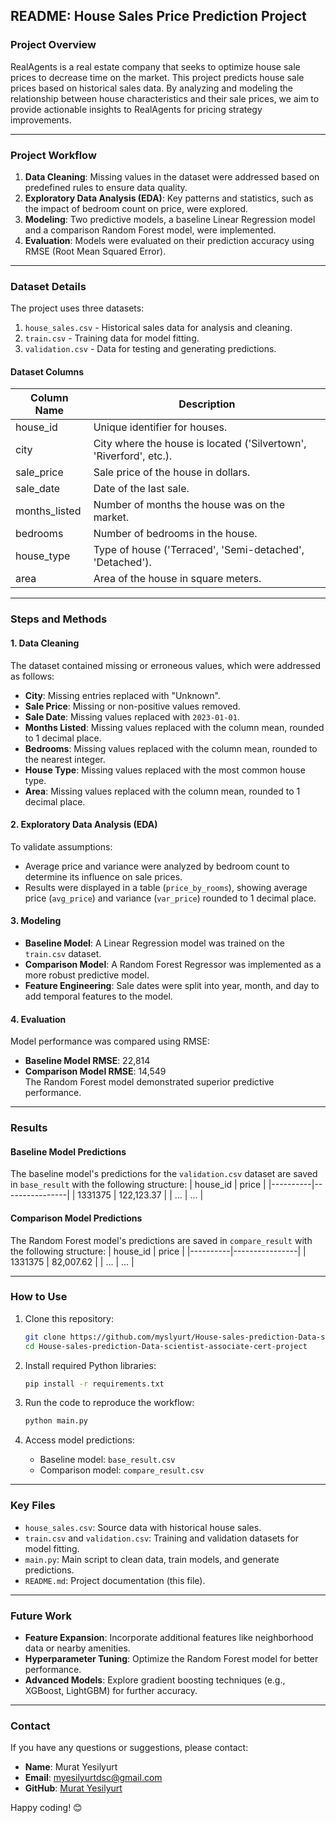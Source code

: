 ## README: House Sales Price Prediction Project

### **Project Overview**
RealAgents is a real estate company that seeks to optimize house sale prices to decrease time on the market. This project predicts house sale prices based on historical sales data. By analyzing and modeling the relationship between house characteristics and their sale prices, we aim to provide actionable insights to RealAgents for pricing strategy improvements.

---

### **Project Workflow**
1. **Data Cleaning**: Missing values in the dataset were addressed based on predefined rules to ensure data quality.
2. **Exploratory Data Analysis (EDA)**: Key patterns and statistics, such as the impact of bedroom count on price, were explored.
3. **Modeling**: Two predictive models, a baseline Linear Regression model and a comparison Random Forest model, were implemented.
4. **Evaluation**: Models were evaluated on their prediction accuracy using RMSE (Root Mean Squared Error).

---

### **Dataset Details**
The project uses three datasets:
1. `house_sales.csv` - Historical sales data for analysis and cleaning.
2. `train.csv` - Training data for model fitting.
3. `validation.csv` - Data for testing and generating predictions.

#### **Dataset Columns**
| Column Name     | Description                                                                 |
|------------------|-----------------------------------------------------------------------------|
| house_id         | Unique identifier for houses.                                              |
| city             | City where the house is located ('Silvertown', 'Riverford', etc.).         |
| sale_price       | Sale price of the house in dollars.                                        |
| sale_date        | Date of the last sale.                                                     |
| months_listed    | Number of months the house was on the market.                              |
| bedrooms         | Number of bedrooms in the house.                                           |
| house_type       | Type of house ('Terraced', 'Semi-detached', 'Detached').                   |
| area             | Area of the house in square meters.                                        |

---

### **Steps and Methods**

#### **1. Data Cleaning**
The dataset contained missing or erroneous values, which were addressed as follows:
- **City**: Missing entries replaced with "Unknown".
- **Sale Price**: Missing or non-positive values removed.
- **Sale Date**: Missing values replaced with `2023-01-01`.
- **Months Listed**: Missing values replaced with the column mean, rounded to 1 decimal place.
- **Bedrooms**: Missing values replaced with the column mean, rounded to the nearest integer.
- **House Type**: Missing values replaced with the most common house type.
- **Area**: Missing values replaced with the column mean, rounded to 1 decimal place.

#### **2. Exploratory Data Analysis (EDA)**
To validate assumptions:
- Average price and variance were analyzed by bedroom count to determine its influence on sale prices.
- Results were displayed in a table (`price_by_rooms`), showing average price (`avg_price`) and variance (`var_price`) rounded to 1 decimal place.

#### **3. Modeling**
- **Baseline Model**: A Linear Regression model was trained on the `train.csv` dataset.
- **Comparison Model**: A Random Forest Regressor was implemented as a more robust predictive model.
- **Feature Engineering**: Sale dates were split into year, month, and day to add temporal features to the model.

#### **4. Evaluation**
Model performance was compared using RMSE:
- **Baseline Model RMSE**: 22,814
- **Comparison Model RMSE**: 14,549  
The Random Forest model demonstrated superior predictive performance.

---

### **Results**
#### **Baseline Model Predictions**
The baseline model's predictions for the `validation.csv` dataset are saved in `base_result` with the following structure:
| house_id | price          |
|----------|----------------|
| 1331375  | 122,123.37     |
| ...      | ...            |

#### **Comparison Model Predictions**
The Random Forest model's predictions are saved in `compare_result` with the following structure:
| house_id | price          |
|----------|----------------|
| 1331375  | 82,007.62      |
| ...      | ...            |

---

### **How to Use**
1. Clone this repository:  
   ```bash
   git clone https://github.com/myslyurt/House-sales-prediction-Data-scientist-associate-cert-project.git
   cd House-sales-prediction-Data-scientist-associate-cert-project
   ```

2. Install required Python libraries:  
   ```bash
   pip install -r requirements.txt
   ```

3. Run the code to reproduce the workflow:
   ```bash
   python main.py
   ```

4. Access model predictions:
   - Baseline model: `base_result.csv`
   - Comparison model: `compare_result.csv`

---

### **Key Files**
- `house_sales.csv`: Source data with historical house sales.
- `train.csv` and `validation.csv`: Training and validation datasets for model fitting.
- `main.py`: Main script to clean data, train models, and generate predictions.
- `README.md`: Project documentation (this file).

---

### **Future Work**
- **Feature Expansion**: Incorporate additional features like neighborhood data or nearby amenities.
- **Hyperparameter Tuning**: Optimize the Random Forest model for better performance.
- **Advanced Models**: Explore gradient boosting techniques (e.g., XGBoost, LightGBM) for further accuracy.

---

### **Contact**
If you have any questions or suggestions, please contact:
- **Name**: Murat Yesilyurt
- **Email**: myesilyurtdsc@gmail.com
- **GitHub**: [Murat Yesilyurt](https://github.com/myslyurt)

Happy coding! 😊
